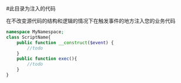 #此目录为注入的代码

在不改变源代码的结构和逻辑的情况下在触发事件的地方注入您的业务代码

```php
namespace MyNamespace;
class ScriptName{
    public function __construct($event) {
        //todo
    }
    public function exec(){
        //todo
    }
}
```